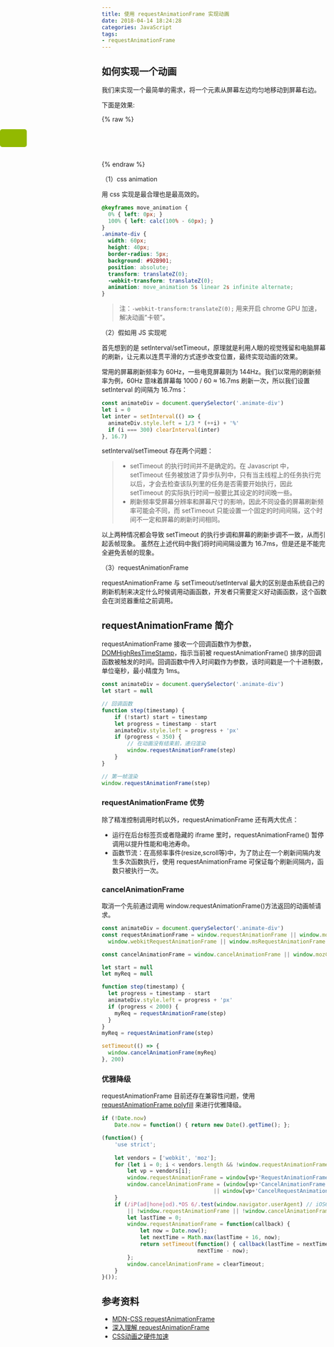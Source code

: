 ```yaml
---
title: 使用 requestAnimationFrame 实现动画
date: 2018-04-14 18:24:28
categories: JavaScript
tags:
- requestAnimationFrame
---
```


## 如何实现一个动画

我们来实现一个最简单的需求，将一个元素从屏幕左边均匀地移动到屏幕右边。

下面是效果:

{% raw %}
<!DOCTYPE html>
<html lang="en">
<head>
  <style>
    .animate-warpper {
      width: 100%;
      height: 70px;
    }
    @keyframes move_animation {
      0% { left: 0px; }
      100% { left: calc(100% - 60px); }
    }
    .animate-div {
      width: 60px;
      height: 40px;
      border-radius: 5px;
      background: #92B901;
      position: absolute;
      left: 0;
      transform: translateZ(0);
      -webkit-transform: translateZ(0);
      animation: move_animation 5s linear 2s infinite alternate;
    }
  </style>
</head>
<body>
  <section class="animate-warpper"> 
    <div class="animate-div"></div>
  </section>
</body>
</html>
{% endraw %}

<!--more-->

（1）css animation

用 css 实现是最合理也是最高效的。

```css
@keyframes move_animation {
  0% { left: 0px; }
  100% { left: calc(100% - 60px); }
}
.animate-div {
  width: 60px;
  height: 40px;
  border-radius: 5px;
  background: #92B901;
  position: absolute;
  transform: translateZ(0);
  -webkit-transform: translateZ(0);
  animation: move_animation 5s linear 2s infinite alternate;
}
```

> 注：`-webkit-transform:translateZ(0);` 用来开启 chrome GPU 加速，解决动画”卡顿”。

（2）假如用 JS 实现呢

首先想到的是 setInterval/setTimeout，原理就是利用人眼的视觉残留和电脑屏幕的刷新，让元素以连贯平滑的方式逐步改变位置，最终实现动画的效果。

常用的屏幕刷新频率为 60Hz，一些电竞屏幕则为 144Hz。我们以常用的刷新频率为例，60Hz 意味着屏幕每 1000 / 60 ≈ 16.7ms 刷新一次，所以我们设置 setInterval 的间隔为 16.7ms：

```javascript
const animateDiv = document.querySelector('.animate-div')
let i = 0
let inter = setInterval(() => {
  animateDiv.style.left = 1/3 * (++i) + '%'
  if (i === 300) clearInterval(inter)
}, 16.7)
```

setInterval/setTimeout 存在两个问题：
    
> - setTimeout 的执行时间并不是确定的。在 Javascript 中， setTimeout 任务被放进了异步队列中，只有当主线程上的任务执行完以后，才会去检查该队列里的任务是否需要开始执行，因此 setTimeout 的实际执行时间一般要比其设定的时间晚一些。
> - 刷新频率受屏幕分辨率和屏幕尺寸的影响，因此不同设备的屏幕刷新频率可能会不同，而 setTimeout 只能设置一个固定的时间间隔，这个时间不一定和屏幕的刷新时间相同。

以上两种情况都会导致 setTimeout 的执行步调和屏幕的刷新步调不一致，从而引起丢帧现象。 虽然在上述代码中我们将时间间隔设置为 16.7ms，但是还是不能完全避免丢帧的现象。

（3）requestAnimationFrame 

requestAnimationFrame 与 setTimeout/setInterval 最大的区别是由系统自己的刷新机制来决定什么时候调用动画函数，开发者只需要定义好动画函数，这个函数会在浏览器重绘之前调用。

## requestAnimationFrame 简介

requestAnimationFrame 接收一个回调函数作为参数，[DOMHighResTimeStamp](https://developer.mozilla.org/zh-CN/docs/Web/API/DOMHighResTimeStamp)，指示当前被 requestAnimationFrame() 排序的回调函数被触发的时间。回调函数中传入时间戳作为参数，该时间戳是一个十进制数，单位毫秒，最小精度为 1ms。

```javascript
const animateDiv = document.querySelector('.animate-div')
let start = null

// 回调函数
function step(timestamp) {
    if (!start) start = timestamp
    let progress = timestamp - start
    animateDiv.style.left = progress + 'px'
    if (progress < 350) {
        // 在动画没有结束前，递归渲染
        window.requestAnimationFrame(step)
    }
}

// 第一帧渲染
window.requestAnimationFrame(step)
```

### requestAnimationFrame 优势

除了精准控制调用时机以外，requestAnimationFrame 还有两大优点：

- 运行在后台标签页或者隐藏的 iframe 里时，requestAnimationFrame() 暂停调用以提升性能和电池寿命。
- 函数节流：在高频率事件(resize,scroll等)中，为了防止在一个刷新间隔内发生多次函数执行，使用 requestAnimationFrame 可保证每个刷新间隔内，函数只被执行一次。

### cancelAnimationFrame

取消一个先前通过调用 window.requestAnimationFrame()方法返回的动画帧请求。

```javascript
const animateDiv = document.querySelector('.animate-div')
const requestAnimationFrame = window.requestAnimationFrame || window.mozRequestAnimationFrame ||
  window.webkitRequestAnimationFrame || window.msRequestAnimationFrame

const cancelAnimationFrame = window.cancelAnimationFrame || window.mozCancelAnimationFrame

let start = null
let myReq = null

function step(timestamp) {
  let progress = timestamp - start
  animateDiv.style.left = progress + 'px'
  if (progress < 2000) {
    myReq = requestAnimationFrame(step)
  }
}
myReq = requestAnimationFrame(step)

setTimeout(() => {
  window.cancelAnimationFrame(myReq)
}, 200)
```

### 优雅降级

requestAnimationFrame 目前还存在兼容性问题，使用 [requestAnimationFrame polyfill](https://github.com/darius/requestAnimationFrame) 来进行优雅降级。

```javascript
if (!Date.now)
    Date.now = function() { return new Date().getTime(); };

(function() {
    'use strict';
    
    let vendors = ['webkit', 'moz'];
    for (let i = 0; i < vendors.length && !window.requestAnimationFrame; ++i) {
        let vp = vendors[i];
        window.requestAnimationFrame = window[vp+'RequestAnimationFrame'];
        window.cancelAnimationFrame = (window[vp+'CancelAnimationFrame']
                                   || window[vp+'CancelRequestAnimationFrame']);
    }
    if (/iP(ad|hone|od).*OS 6/.test(window.navigator.userAgent) // iOS6 is buggy
        || !window.requestAnimationFrame || !window.cancelAnimationFrame) {
        let lastTime = 0;
        window.requestAnimationFrame = function(callback) {
            let now = Date.now();
            let nextTime = Math.max(lastTime + 16, now);
            return setTimeout(function() { callback(lastTime = nextTime); },
                              nextTime - now);
        };
        window.cancelAnimationFrame = clearTimeout;
    }
}());
```


## 参考资料

- [MDN-CSS requestAnimationFrame](https://developer.mozilla.org/zh-CN/docs/Web/API/Window/requestAnimationFrame)
- [深入理解 requestAnimationFrame](http://mp.weixin.qq.com/s/_m1flYySn6sgAROYbXqltg)
- [CSS动画之硬件加速](https://www.w3cplus.com/css3/introduction-to-hardware-acceleration-css-animations.html)